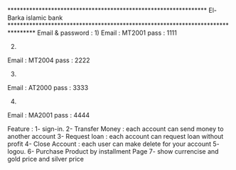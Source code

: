 **************************************************************** El-Barka islamic bank ********************************************************************************
Email & password :
1)
Email : MT2001 
pass : 1111

2)
Email : MT2004
pass : 2222

3) 
Email : AT2000
pass : 3333

4)
Email : MA2001
pass : 4444

Feature : 
    1- sign-in.
    2- Transfer Money : each account can send money to another account
    3- Request loan  : each account can request loan without profit
    4- Close Account : each user can make delete for your account
    5- logou.
    6- Purchase Product by installment Page
    7- show currencise and gold price and silver price